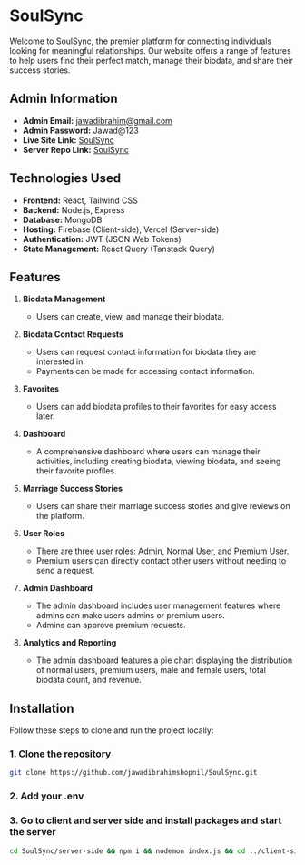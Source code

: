 # SoulSync

Welcome to SoulSync, the premier platform for connecting individuals looking for meaningful relationships. Our website offers a range of features to help users find their perfect match, manage their biodata, and share their success stories.

## Admin Information

- **Admin Email:** jawadibrahim@gmail.com
- **Admin Password:** Jawad@123
- **Live Site Link:** [SoulSync](https://soulsync-28b73.web.app/)
- **Server Repo Link:** [SoulSync](https://github.com/programming-hero-web-course1/b9a12-server-side-jawadibrahimshopnil)

## Technologies Used

- **Frontend:** React, Tailwind CSS
- **Backend:** Node.js, Express
- **Database:** MongoDB
- **Hosting:** Firebase (Client-side), Vercel (Server-side)
- **Authentication:** JWT (JSON Web Tokens)
- **State Management:** React Query (Tanstack Query)

## Features

1. **Biodata Management**
   - Users can create, view, and manage their biodata.

2. **Biodata Contact Requests**
   - Users can request contact information for biodata they are interested in.
   - Payments can be made for accessing contact information.

3. **Favorites**
   - Users can add biodata profiles to their favorites for easy access later.

4. **Dashboard**
   - A comprehensive dashboard where users can manage their activities, including creating biodata, viewing biodata, and seeing their favorite profiles.

5. **Marriage Success Stories**
   - Users can share their marriage success stories and give reviews on the platform.

6. **User Roles**
   - There are three user roles: Admin, Normal User, and Premium User.
   - Premium users can directly contact other users without needing to send a request.

7. **Admin Dashboard**
   - The admin dashboard includes user management features where admins can make users admins or premium users.
   - Admins can approve premium requests.

8. **Analytics and Reporting**
    - The admin dashboard features a pie chart displaying the distribution of normal users, premium users, male and female users, total biodata count, and revenue.

## Installation

Follow these steps to clone and run the project locally:

### 1. Clone the repository

```bash
git clone https://github.com/jawadibrahimshopnil/SoulSync.git
```
### 2. Add your .env

### 3. Go to client and server side and install packages and start the server
```bash
cd SoulSync/server-side && npm i && nodemon index.js && cd ../client-side && npm i && npm run dev
```
